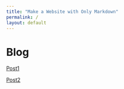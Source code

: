 ```yaml
---
title: "Make a Website with Only Markdown"
permalink: /
layout: default
---
```


# Blog
[Post1](/posts/post1.md)

[Post2](/posts/post2.md)
